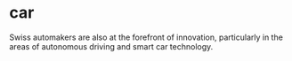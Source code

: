 # car
Swiss automakers are also at the forefront of innovation, particularly in the areas of autonomous driving and smart car technology.
